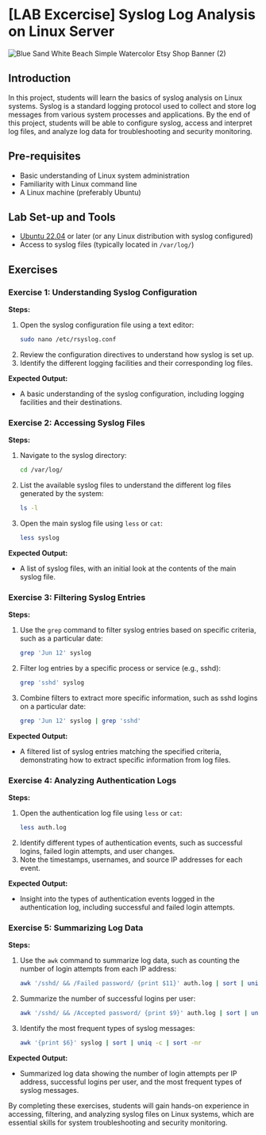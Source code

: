 # [LAB Excercise] Syslog Log Analysis on Linux Server
![Blue Sand White Beach Simple Watercolor Etsy Shop Banner (2)](https://github.com/0xrajneesh/Log-Analysis-Projects-for-Beginners/assets/40385860/cf676329-25c6-4c93-8cf6-9bcd7c37b317)


## Introduction
In this project, students will learn the basics of syslog analysis on Linux systems. Syslog is a standard logging protocol used to collect and store log messages from various system processes and applications. By the end of this project, students will be able to configure syslog, access and interpret log files, and analyze log data for troubleshooting and security monitoring.

## Pre-requisites
- Basic understanding of Linux system administration
- Familiarity with Linux command line
- A Linux machine (preferably Ubuntu)

## Lab Set-up and Tools
- [Ubuntu 22.04](https://releases.ubuntu.com/jammy/) or later (or any Linux distribution with syslog configured)
- Access to syslog files (typically located in `/var/log/`)

## Exercises

### Exercise 1: Understanding Syslog Configuration

**Steps:**

1. Open the syslog configuration file using a text editor:
    ```bash
    sudo nano /etc/rsyslog.conf
    ```
2. Review the configuration directives to understand how syslog is set up.
3. Identify the different logging facilities and their corresponding log files.

**Expected Output:**
- A basic understanding of the syslog configuration, including logging facilities and their destinations.

### Exercise 2: Accessing Syslog Files

**Steps:**

1. Navigate to the syslog directory:
    ```bash
    cd /var/log/
    ```
2. List the available syslog files to understand the different log files generated by the system:
    ```bash
    ls -l
    ```
3. Open the main syslog file using `less` or `cat`:
    ```bash
    less syslog
    ```

**Expected Output:**
- A list of syslog files, with an initial look at the contents of the main syslog file.

### Exercise 3: Filtering Syslog Entries

**Steps:**

1. Use the `grep` command to filter syslog entries based on specific criteria, such as a particular date:
    ```bash
    grep 'Jun 12' syslog
    ```
2. Filter log entries by a specific process or service (e.g., sshd):
    ```bash
    grep 'sshd' syslog
    ```
3. Combine filters to extract more specific information, such as sshd logins on a particular date:
    ```bash
    grep 'Jun 12' syslog | grep 'sshd'
    ```

**Expected Output:**
- A filtered list of syslog entries matching the specified criteria, demonstrating how to extract specific information from log files.

### Exercise 4: Analyzing Authentication Logs

**Steps:**

1. Open the authentication log file using `less` or `cat`:
    ```bash
    less auth.log
    ```
2. Identify different types of authentication events, such as successful logins, failed login attempts, and user changes.
3. Note the timestamps, usernames, and source IP addresses for each event.

**Expected Output:**
- Insight into the types of authentication events logged in the authentication log, including successful and failed login attempts.

### Exercise 5: Summarizing Log Data

**Steps:**

1. Use the `awk` command to summarize log data, such as counting the number of login attempts from each IP address:
    ```bash
    awk '/sshd/ && /Failed password/ {print $11}' auth.log | sort | uniq -c | sort -nr
    ```
2. Summarize the number of successful logins per user:
    ```bash
    awk '/sshd/ && /Accepted password/ {print $9}' auth.log | sort | uniq -c | sort -nr
    ```
3. Identify the most frequent types of syslog messages:
    ```bash
    awk '{print $6}' syslog | sort | uniq -c | sort -nr
    ```

**Expected Output:**
- Summarized log data showing the number of login attempts per IP address, successful logins per user, and the most frequent types of syslog messages.

By completing these exercises, students will gain hands-on experience in accessing, filtering, and analyzing syslog files on Linux systems, which are essential skills for system troubleshooting and security monitoring.
